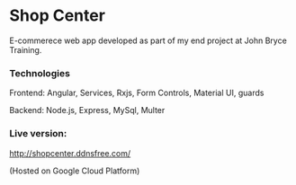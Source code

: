 # Shop Center

E-commerece web app developed as part of my end project at John Bryce Training.

### Technologies

Frontend: Angular, Services, Rxjs, Form Controls, Material UI, guards

Backend: Node.js, Express, MySql, Multer

### Live version:

http://shopcenter.ddnsfree.com/

(Hosted on Google Cloud Platform)
